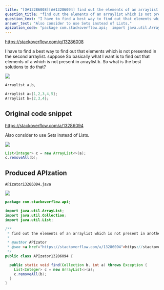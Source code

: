 ```yaml
---
title: "[Q#13286008][A#13286094] find out the elements of an arraylist which is not present in another arraylist"
question_title: "find out the elements of an arraylist which is not present in another arraylist"
question_text: "I have to find a best way to find out that elements which is not presented in the second arraylist.  suppose So basically what I want is to find out that elements of a which is not present in arraylist b. So what is the best solutions to do that?"
answer_text: "Also consider to use Sets instead of Lists."
apization_code: "package com.stackoverflow.api;  import java.util.ArrayList; import java.util.Collection; import java.util.List;  /**  * find out the elements of an arraylist which is not present in another arraylist  *  * @author APIzator  * @see <a href=\"https://stackoverflow.com/a/13286094\">https://stackoverflow.com/a/13286094</a>  */ public class APIzator13286094 {    public static void find(Collection b, int a) throws Exception {     List<Integer> c = new ArrayList<>(a);     c.removeAll(b);   } }"
---
```


https://stackoverflow.com/q/13286008

I have to find a best way to find out that elements which is not presented in the second arraylist. 
suppose
So basically what I want is to find out that elements of a which is not present in arraylist b.
So what is the best solutions to do that?


<div class="code-logo"><img src="/stackoverflow.png" /></div>

```java
Arraylist a,b, 

Arraylist a={1,2,3,4,5};
Arraylist b={2,3,4};
```


## Original code snippet

https://stackoverflow.com/a/13286094

Also consider to use Sets instead of Lists.

<div class="code-logo"><img src="/stackoverflow.png" /></div>

```java
List<Integer> c = new ArrayList<>(a);
c.removeAll(b);
```

## Produced APIzation

[`APIzator13286094.java`](https://github.com/pasqualesalza/apization-temp-data/raw/master/search/APIzator13286094.java)

<div class="code-logo"><img src="/apizator.png" /></div>

```java
package com.stackoverflow.api;

import java.util.ArrayList;
import java.util.Collection;
import java.util.List;

/**
 * find out the elements of an arraylist which is not present in another arraylist
 *
 * @author APIzator
 * @see <a href="https://stackoverflow.com/a/13286094">https://stackoverflow.com/a/13286094</a>
 */
public class APIzator13286094 {

  public static void find(Collection b, int a) throws Exception {
    List<Integer> c = new ArrayList<>(a);
    c.removeAll(b);
  }
}

```